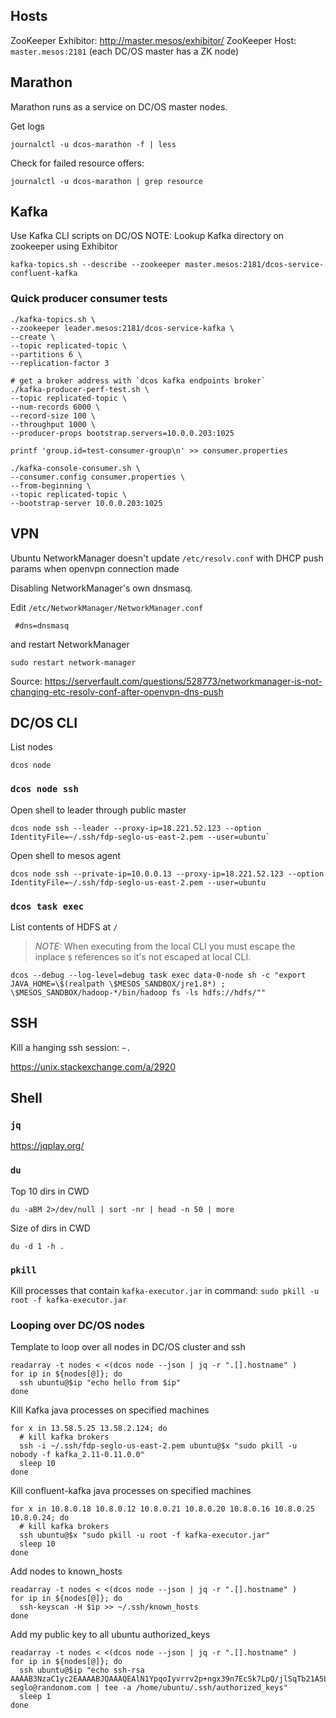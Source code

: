 ## Hosts

ZooKeeper Exhibitor: http://master.mesos/exhibitor/
ZooKeeper Host: `master.mesos:2181` (each DC/OS master has a ZK node)

## Marathon

Marathon runs as a service on DC/OS master nodes.

Get logs

`journalctl -u dcos-marathon -f | less`

Check for failed resource offers:

`journalctl -u dcos-marathon | grep resource`

## Kafka

Use Kafka CLI scripts on DC/OS
NOTE: Lookup Kafka directory on zookeeper using Exhibitor

`kafka-topics.sh --describe --zookeeper master.mesos:2181/dcos-service-confluent-kafka`

### Quick producer consumer tests

```
./kafka-topics.sh \
--zookeeper leader.mesos:2181/dcos-service-kafka \
--create \
--topic replicated-topic \
--partitions 6 \
--replication-factor 3

# get a broker address with `dcos kafka endpoints broker`
./kafka-producer-perf-test.sh \
--topic replicated-topic \
--num-records 6000 \
--record-size 100 \
--throughput 1000 \
--producer-props bootstrap.servers=10.0.0.203:1025

printf 'group.id=test-consumer-group\n' >> consumer.properties

./kafka-console-consumer.sh \
--consumer.config consumer.properties \
--from-beginning \
--topic replicated-topic \
--bootstrap-server 10.0.0.203:1025
```

## VPN

Ubuntu NetworkManager doesn't update `/etc/resolv.conf` with DHCP push params when openvpn connection made

Disabling NetworkManager's own dnsmasq.

Edit `/etc/NetworkManager/NetworkManager.conf`

     #dns=dnsmasq

and restart NetworkManager

    sudo restart network-manager

Source:
https://serverfault.com/questions/528773/networkmanager-is-not-changing-etc-resolv-conf-after-openvpn-dns-push


## DC/OS CLI

List nodes

`dcos node`

### `dcos node ssh`

Open shell to leader through public master

```
dcos node ssh --leader --proxy-ip=18.221.52.123 --option IdentityFile=~/.ssh/fdp-seglo-us-east-2.pem --user=ubuntu`
```

Open shell to mesos agent

```
dcos node ssh --private-ip=10.0.0.13 --proxy-ip=18.221.52.123 --option IdentityFile=~/.ssh/fdp-seglo-us-east-2.pem --user=ubuntu
```

### `dcos task exec`

List contents of HDFS at `/`

> *NOTE:* When executing from the local CLI you must escape the inplace `$` references so it's not escaped at local CLI.

```
dcos --debug --log-level=debug task exec data-0-node sh -c "export JAVA_HOME=\$(realpath \$MESOS_SANDBOX/jre1.8*) ; \$MESOS_SANDBOX/hadoop-*/bin/hadoop fs -ls hdfs://hdfs/""
```


## SSH

Kill a hanging ssh session: `~.`

https://unix.stackexchange.com/a/2920

## Shell

### `jq`

https://jqplay.org/

### `du`

Top 10 dirs in CWD

`du -aBM 2>/dev/null | sort -nr | head -n 50 | more`

Size of dirs in CWD

`du -d 1 -h .`

### `pkill`

Kill processes that contain `kafka-executor.jar` in command: `sudo pkill -u root -f kafka-executor.jar`

### Looping over DC/OS nodes

Template to loop over all nodes in DC/OS cluster and ssh

```
readarray -t nodes < <(dcos node --json | jq -r ".[].hostname" )
for ip in ${nodes[@]}; do
  ssh ubuntu@$ip "echo hello from $ip"
done
```

Kill Kafka java processes on specified machines

```
for x in 13.58.5.25 13.58.2.124; do
  # kill kafka brokers
  ssh -i ~/.ssh/fdp-seglo-us-east-2.pem ubuntu@$x "sudo pkill -u nobody -f kafka_2.11-0.11.0.0"
  sleep 10
done
```

Kill confluent-kafka java processes on specified machines

```
for x in 10.8.0.18 10.8.0.12 10.8.0.21 10.8.0.20 10.8.0.16 10.8.0.25 10.8.0.24; do
  # kill kafka brokers
  ssh ubuntu@$x "sudo pkill -u root -f kafka-executor.jar"
  sleep 10
done
```
Add nodes to known_hosts
```
readarray -t nodes < <(dcos node --json | jq -r ".[].hostname" )
for ip in ${nodes[@]}; do
  ssh-keyscan -H $ip >> ~/.ssh/known_hosts
done
```

Add my public key to all ubuntu authorized_keys

```
readarray -t nodes < <(dcos node --json | jq -r ".[].hostname" )
for ip in ${nodes[@]}; do
  ssh ubuntu@$ip "echo ssh-rsa AAAAB3NzaC1yc2EAAAABJQAAAQEAlN1YpqoIyvrrv2p+ngx39n7EcSk7LpQ/jlSqTb21A5LAwOOQZGB1KPtEXCiek262eMuzpLRqrxBjOP4yqrJxpn9Rj4ZrXdGKu/ddxnnjQHu3/LpMUtr2v4LEgMsWzQWTEnPkIMTZbupVCv/+osJH9Grs4soxm5pXa/6+FClbldWIQoFfli9BaQ//0T2GXg15pXFCprMcEzw+PrtguN5mffFgTtS3G2SsEvjQZPiCu7K0yv4Cxzhu1VqgGZV4QNuUkUBPWIGnxEXvqESXErqcOpLSYslaDvYa6Sn720VRD0fM0LqL/2KSxSx4STXujk9Wzg20VQ3QA5cIIugUiwvBzw== seglo@randonom.com | tee -a /home/ubuntu/.ssh/authorized_keys"
  sleep 1
done
```
